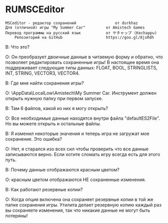 # RUMSCEditor

	MSCeditor - редактор сохранений				 	от durkhaz
	Для (отличной) игры "My Summer Car"	     	от Amistech Games 
	Перевод программы на русский язык			от ケチャップ (Kechappu)
		Репозиторий на GitHub					https://goo.gl/8jsRdh
		
	
В: Что это?

О: Он преобразует двоичные данные в читаемую форму и обратно, что позволяет редактировать сохраненные игры!
В настоящее время она поддерживает следующие типы данных: FLOAT, BOOL, STRINGLISTS, INT, STRING, VECTOR3, VECTOR4.  


В: Где мне найти сохранения игры?

О: \AppData\LocalLow\Amistech\My Summer Car\. Инструмент должен открыть нужную папку при первом запуске.


В: Там  6 файлов, какой из них я могу открыть?

О: Все необходимые данные находятся внутри файла "defaultES2File". Но вы можете открыть и остальные файлы.


В: Я изменил некоторые значения и теперь игра не загружат мое сохранение. Это ошибка?

О: Нет, я старался изо всех сил чтобы проверить что все данные записываются верно. Если хотите сломать игру всегда есть для этого путь.


В: Почему данные отображаются красным цветом?

О: красным цветом отображаются НЕ сохраненные изменения.


В: Как работают резервные копии?

О: Когда опция включена она сохраняет резервные копии в той же папке сохранения игры. Утилита делает резервную копию каждый раз вы сохраняете изменения, так что никакие данные не могут быть потеряны!
